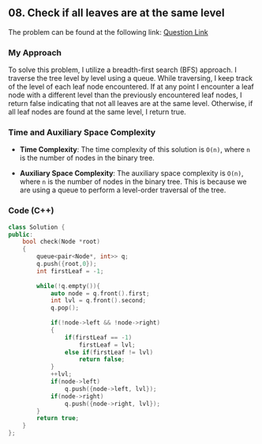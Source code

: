## 08. Check if all leaves are at the same level

The problem can be found at the following link: [Question Link](https://www.geeksforgeeks.org/problems/leaf-at-same-level/1)

### My Approach

To solve this problem, I utilize a breadth-first search (BFS) approach. I traverse the tree level by level using a queue. While traversing, I keep track of the level of each leaf node encountered. If at any point I encounter a leaf node with a different level than the previously encountered leaf nodes, I return false indicating that not all leaves are at the same level. Otherwise, if all leaf nodes are found at the same level, I return true.

### Time and Auxiliary Space Complexity

- **Time Complexity**: The time complexity of this solution is `O(n)`, where `n` is the number of nodes in the binary tree. 
  
- **Auxiliary Space Complexity**: The auxiliary space complexity is `O(n)`, where `n` is the number of nodes in the binary tree. This is because we are using a queue to perform a level-order traversal of the tree.

### Code (C++)
```cpp
class Solution {
public:
    bool check(Node *root)
    {
        queue<pair<Node*, int>> q; 
        q.push({root,0});
        int firstLeaf = -1;
        
        while(!q.empty()){
            auto node = q.front().first;
            int lvl = q.front().second;
            q.pop();
            
            if(!node->left && !node->right)
            {
                if(firstLeaf == -1)
                    firstLeaf = lvl;
                else if(firstLeaf != lvl) 
                    return false;
            }
            ++lvl;
            if(node->left) 
                q.push({node->left, lvl});
            if(node->right) 
                q.push({node->right, lvl});
        }
        return true;
    }
};
```
